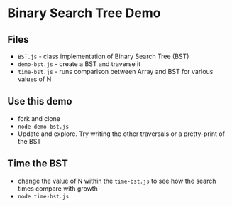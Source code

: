 # Binary Search Tree Demo

## Files
* `BST.js` - class implementation of Binary Search Tree (BST)
* `demo-bst.js` - create a BST and traverse it
* `time-bst.js` - runs comparison between Array and BST for various values of N

## Use this demo
* fork and clone
* `node demo-bst.js`
* Update and explore. Try writing the other traversals or a pretty-print of the BST

## Time the BST
* change the value of N within the `time-bst.js` to see how the search times compare with growth
* `node time-bst.js`
